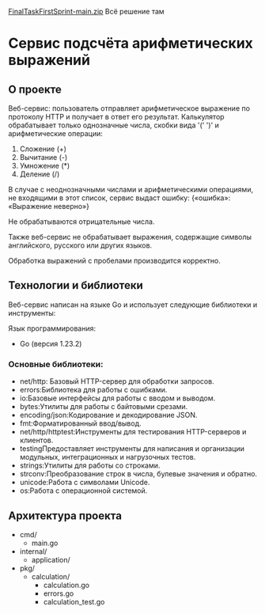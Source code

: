 [FinalTaskFirstSprint-main.zip](https://github.com/user-attachments/files/18223084/FinalTaskFirstSprint-main.zip)
Всё решение там
# Сервис подсчёта арифметических выражений
## О проекте
Веб-сервис: пользователь отправляет арифметическое выражение по протоколу HTTP и получает в ответ его результат. Калькулятор обрабатывает только однозначные числа, скобки вида '(' ')' и арифметические операции:
1) Сложение (+)
2) Вычитание (-)
3) Умножение (*)
4) Деление (/)

В случае с неоднозначными числами и арифметическими операциями, не входящими в этот список, сервис выдаст ошибку: {«ошибка»: «Выражение неверно»}

Не обрабатываются отрицательные числа.

Также веб-сервис не обрабатывает выражения, содержащие символы английского, русского или других языков.

Обработка выражений с пробелами производится корректно.
## Технологии и библиотеки
Веб-сервис написан на языке Go и использует следующие библиотеки и инструменты:

Язык программирования:
* Go (версия 1.23.2)
### Основные библиотеки:
* net/http: Базовый HTTP-сервер для обработки запросов.
* errors:Библиотека для работы с ошибками.
* io:Базовые интерфейсы для работы с вводом и выводом.
* bytes:Утилиты для работы с байтовыми срезами.
* encoding/json:Кодирование и декодирование JSON.
* fmt:Форматированный ввод/вывод.
* net/http/httptest:Инструменты для тестирования HTTP-серверов и клиентов.
* testingПредоставляет инструменты для написания и организации модульных, интеграционных и нагрузочных тестов.
* strings:Утилиты для работы со строками.
* strconv:Преобразование строк в числа, булевые значения и обратно.
* unicode:Работа с символами Unicode.
* os:Работа с операционной системой.
## Архитектура проекта
* cmd/
  * main.go
* internal/
  * application/
* pkg/
  * calculation/
    * calculation.go
    * errors.go
    * calculation_test.go
